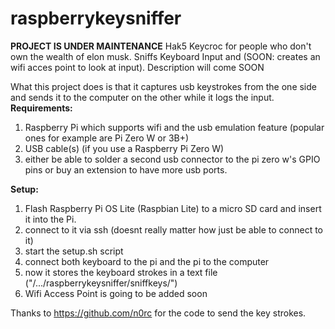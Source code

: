 # raspberrykeysniffer
**PROJECT IS UNDER MAINTENANCE**
Hak5 Keycroc for people who don't own the wealth of elon musk. Sniffs Keyboard Input and (SOON: creates an wifi acces point to look at input).
Description will come SOON

What this project does is that it captures usb keystrokes from the one side and sends it to the computer on the other while it logs the input.
**Requirements:**
1. Raspberry Pi which supports wifi and the usb emulation feature (popular ones for example are Pi Zero W or 3B+)
2. USB cable(s)
(if you use a Raspberry Pi Zero W)
3. either be able to solder a second usb connector to the pi zero w's GPIO pins or buy an extension to have more usb ports. 


**Setup:**
1. Flash Raspberry Pi OS Lite (Raspbian Lite) to a micro SD card and insert it into the Pi.
2. connect to it via ssh (doesnt really matter how just be able to connect to it)
3. start the setup.sh script
4. connect both keyboard to the pi and the pi to the computer
5. now it stores the keyboard strokes in a text file ("/.../raspberrykeysniffer/sniffkeys/")
6. Wifi Access Point is going to be added soon

Thanks to https://github.com/n0rc for the code to send the key strokes.
